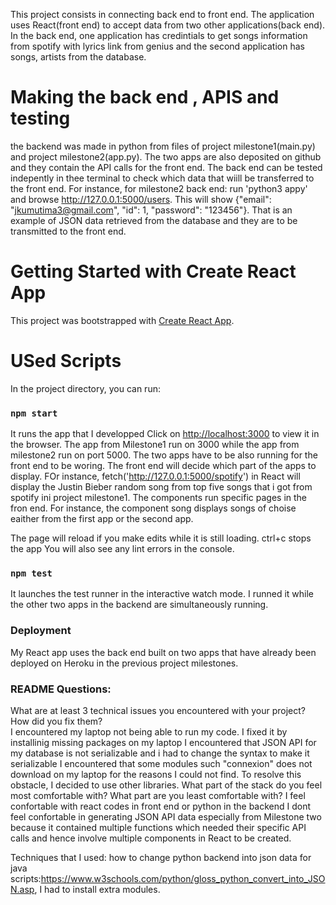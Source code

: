 

This project consists in connecting back end to front end. The application uses React(front end) to accept data from two other applications(back end). In the back end, one application has credintials to get songs information from spotify with lyrics link from genius and the second application has songs, artists from the database.


#  Making the back end , APIS and testing
the backend was made in python from files of project milestone1(main.py) and project milestone2(app.py). The two apps are also deposited on github and they contain the API calls for the front end. The back end can be tested indepently in thee terminal to check which data that wiill be transferred to the front end. For instance, for milestone2 back end: run 'python3 appy' and browse http://127.0.0.1:5000/users. This will show {"email": "jkumutima3@gmail.com", "id": 1, "password": "123456"}. That is an example of JSON data retrieved from the database and they are to be transmitted to the front end.



# Getting Started with Create React App

This project was bootstrapped with [Create React App](https://github.com/facebook/create-react-app).

# USed Scripts

In the project directory, you can run:

### `npm start`
It runs the app that I developped 
Click on  [http://localhost:3000](http://localhost:3000) to view it in the browser.
The app from Milestone1 run on 3000 while the app from milestone2 run on port 5000. The two apps have to be also running for the front end to be woring. The front end will decide which part of the apps to display. FOr instance, fetch('http://127.0.0.1:5000/spotify') in React will display the Justin Bieber random song from top five songs that i got from spotify ini project milestone1. The components run specific pages in the fron end. For instance, the component song displays songs of choise eaither from the first app or the second app.

The page will reload if you make edits while it is still loading. ctrl+c stops the app
You will also see any lint errors in the console.

### `npm test`
It launches the test runner in the interactive watch mode. I runned it while the other two apps in the backend are simultaneously running.
 

### Deployment
My React app uses the back end built on two apps that have already been deployed on Heroku in the previous project milestones. 



### README Questions:
What are at least 3 technical issues you encountered with your project? How did you fix them?  
    I encountered my laptop not being able to run my code. I fixed it by installinig missing packages on my laptop
    I encountered that JSON  API for my database is not serializable and i had to change the syntax to make it serializable
    I encountered that some modules such "connexion" does not download on my laptop for the reasons I could not find. To resolve this obstacle, I decided to use other libraries.
What part of the stack do you feel most comfortable with? What part are you least comfortable with?
    I feel confortable with react codes in front end or python in the backend
    I dont feel confortable in generating JSON  API data especially from Milestone two because it contained multiple functions which needed their specific API calls and hence involve multiple components in React to be created.


Techniques that I used:
how to change python backend into json data for java scripts:https://www.w3schools.com/python/gloss_python_convert_into_JSON.asp, 
I had to install extra modules.